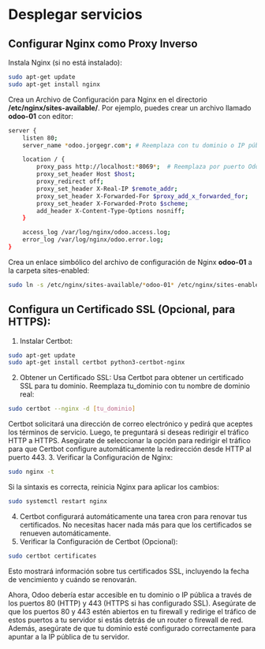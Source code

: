 # Desplegar servicios

## Configurar Nginx como Proxy Inverso
Instala Nginx (si no está instalado):
``` bash
sudo apt-get update
sudo apt-get install nginx
``` 
Crea un Archivo de Configuración para Nginx en el directorio **/etc/nginx/sites-available/**. Por ejemplo, puedes crear un archivo llamado **odoo-01** con editor:

``` bash
server {
    listen 80;
    server_name *odoo.jorgegr.com*; # Reemplaza con tu dominio o IP pública

    location / {
        proxy_pass http://localhost:*8069*;  # Reemplaza por puerto Odoo 
        proxy_set_header Host $host;
        proxy_redirect off;
        proxy_set_header X-Real-IP $remote_addr;
        proxy_set_header X-Forwarded-For $proxy_add_x_forwarded_for;
        proxy_set_header X-Forwarded-Proto $scheme;
        add_header X-Content-Type-Options nosniff;
    }

    access_log /var/log/nginx/odoo.access.log;
    error_log /var/log/nginx/odoo.error.log;
}
``` 
Crea un enlace simbólico del archivo de configuración de Nginx **odoo-01** a la carpeta sites-enabled:
``` bash
sudo ln -s /etc/nginx/sites-available/*odoo-01* /etc/nginx/sites-enabled
``` 

## Configura un Certificado SSL (Opcional, para HTTPS):
1. Instalar Certbot:
``` bash
sudo apt-get update
sudo apt-get install certbot python3-certbot-nginx
``` 
2. Obtener un Certificado SSL:
Usa Certbot para obtener un certificado SSL para tu dominio. Reemplaza tu_dominio con tu nombre de dominio real:
``` bash
sudo certbot --nginx -d [tu_dominio]
``` 
Certbot solicitará una dirección de correo electrónico y pedirá que aceptes los términos de servicio. Luego, te preguntará si deseas redirigir el tráfico HTTP a HTTPS. Asegúrate de seleccionar la opción para redirigir el tráfico para que Certbot configure automáticamente la redirección desde HTTP al puerto 443.
3. Verificar la Configuración de Nginx:
``` bash
sudo nginx -t
``` 
Si la sintaxis es correcta, reinicia Nginx para aplicar los cambios:
``` bash
sudo systemctl restart nginx
``` 
4. Certbot configurará automáticamente una tarea cron para renovar tus certificados. No necesitas hacer nada más para que los certificados se renueven automáticamente.
5. Verificar la Configuración de Certbot (Opcional):
``` bash
sudo certbot certificates
``` 
Esto mostrará información sobre tus certificados SSL, incluyendo la fecha de vencimiento y cuándo se renovarán.

Ahora, Odoo debería estar accesible en tu dominio o IP pública a través de los puertos 80 (HTTP) y 443 (HTTPS si has configurado SSL). Asegúrate de que los puertos 80 y 443 estén abiertos en tu firewall y redirige el tráfico de estos puertos a tu servidor si estás detrás de un router o firewall de red. Además, asegúrate de que tu dominio esté configurado correctamente para apuntar a la IP pública de tu servidor.




